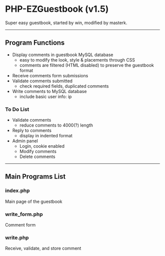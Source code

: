 PHP-EZGuestbook (v1.5)
===============

Super easy guestbook, started by win, modified by masterk.

-----

## Program Functions

* Display comments in guestbook MySQL database
   * easy to modify the look, style & placements through CSS
   * comments are filtered (HTML disabled) to preserve the guestbook format
* Receive comments form submissions
* Validate comments submitted
   * check required fields, duplicated comments
* Write comments to MySQL database
   * include basic user info: ip

### To Do List
* Validate comments
   * reduce comments to 4000(?) length
* Reply to comments
   * display in indented format
* Admin panel
   * Login, cookie enabled
   * Modify comments
   * Delete comments


-----

## Main Programs List

### index.php
Main page of the guestbook

### write_form.php
Comment form

### write.php
Receive, validate, and store comment
